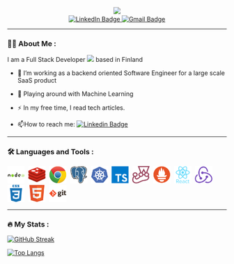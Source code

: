 <div id="header" align="center">
  <img src="https://media.giphy.com/media/h408T6Y5GfmXBKW62l/giphy.gif" width="500"/>
</div>

<div id="badges" align="center">
  <a href="www.linkedin.com/in/daniyal-usmani-4b29a789">
    <img src="https://img.shields.io/badge/LinkedIn-blue?style=for-the-badge&logo=linkedin&logoColor=white" alt="LinkedIn Badge"/>
  </a>
  <a href="mailto:usmanidaniyal@gmail.com">
    <img src="https://img.shields.io/badge/Gmail-D14836?style=for-the-badge&logo=gmail&logoColor=white" alt="Gmail Badge"/>
  </a>
</div>

---

### :man_technologist: About Me :
I am a Full Stack Developer <img src="https://media.giphy.com/media/SS8CV2rQdlYNLtBCiF/giphy.gif" width="20"> based in Finland

- :telescope: I’m working as a backend oriented Software Engineer for a large scale SaaS product

- :seedling: Playing around with Machine Learning

- :zap: In my free time, I read tech articles.

- :mailbox:How to reach me: [![Linkedin Badge](https://img.shields.io/badge/daniyal-blue?style=flat&logo=Linkedin&logoColor=white)](www.linkedin.com/in/daniyal-usmani-4b29a789)

---

### :hammer_and_wrench: Languages and Tools :

<div>
<img src="https://github.com/devicons/devicon/blob/master/icons/nodejs/nodejs-original-wordmark.svg" title="NodeJS" alt="NodeJS" width="40" height="40"/>&nbsp;
<img src="https://github.com/devicons/devicon/blob/master/icons/redis/redis-original.svg" title="redis" alt="redis" width="40" height="40"/>&nbsp;
<img src="https://github.com/devicons/devicon/blob/master/icons/chrome/chrome-original.svg" title="chrome" alt="chrome" width="40" height="40"/>&nbsp;
 <img src="https://github.com/devicons/devicon/blob/master/icons/postgresql/postgresql-original.svg" title="postgresqul"  alt="postgresqul" width="40" height="40"/>&nbsp;
  <img src="https://github.com/devicons/devicon/blob/master/icons/kubernetes/kubernetes-plain.svg" title="kubernetes"  alt="kubernetes" width="40" height="40"/>&nbsp;
   <img src="https://github.com/devicons/devicon/blob/master/icons/typescript/typescript-original.svg" title="typescript" alt="typescript" width="40" height="40"/>&nbsp;
   <img src="https://github.com/devicons/devicon/blob/master/icons/jest/jest-plain.svg" title="jest" alt="jest" width="40" height="40"/>&nbsp;
      <img src="https://github.com/devicons/devicon/blob/master/icons/prometheus/prometheus-original.svg" title="prometheus" alt="prometheus" width="40" height="40"/>&nbsp;
  <img src="https://github.com/devicons/devicon/blob/master/icons/react/react-original-wordmark.svg" title="React" alt="React" width="40" height="40"/>&nbsp;
  <img src="https://github.com/devicons/devicon/blob/master/icons/redux/redux-original.svg" title="Redux" alt="Redux " width="40" height="40"/>&nbsp;
  <img src="https://github.com/devicons/devicon/blob/master/icons/css3/css3-plain-wordmark.svg"  title="CSS3" alt="CSS" width="40" height="40"/>&nbsp;
  <img src="https://github.com/devicons/devicon/blob/master/icons/html5/html5-original.svg" title="HTML5" alt="HTML" width="40" height="40"/>&nbsp;
  <img src="https://github.com/devicons/devicon/blob/master/icons/git/git-original-wordmark.svg" title="Git" **alt="Git" width="40" height="40"/>
</div>


---

### :fire: My Stats :

[![GitHub Streak](https://streak-stats.demolab.com/?user=dani1793)](https://git.io/streak-stats)

[![Top Langs](https://github-readme-stats.vercel.app/api/top-langs/?username=dani1793&layout=compact&theme=vision-friendly-dark)](https://github.com/anuraghazra/github-readme-stats)
